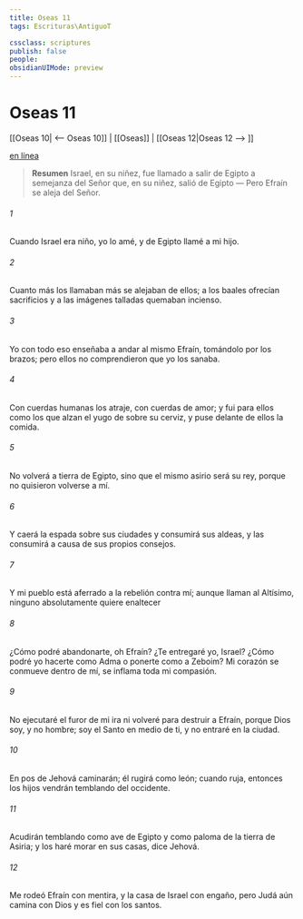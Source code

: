 ```yaml
---
title: Oseas 11
tags: Escrituras\AntiguoT

cssclass: scriptures
publish: false
people:
obsidianUIMode: preview
---
```


# Oseas 11
[[Oseas 10| <-- Oseas 10]] | [[Oseas]] | [[Oseas 12|Oseas 12 --> ]]

[en línea](https://churchofjesuschrist.org/study/scriptures/ot/hosea/11?lang=spa)

> __Resumen__
Israel, en su niñez, fue llamado a salir de Egipto a semejanza del Señor que, en su niñez, salió de Egipto — Pero Efraín se aleja del Señor.

###### 1 
Cuando Israel era niño, yo lo amé, y de Egipto llamé a mi hijo.

###### 2 
Cuanto más los llamaban  más se alejaban de ellos; a los baales ofrecían sacrificios y a las imágenes talladas quemaban incienso.

###### 3 
Yo con todo eso enseñaba a andar al mismo Efraín, tomándolo por los brazos; pero ellos no comprendieron que yo los sanaba.

###### 4 
Con cuerdas humanas los atraje, con cuerdas de amor; y fui para ellos como los que alzan el yugo de sobre su cerviz, y puse delante de ellos la comida.

###### 5 
No volverá a tierra de Egipto, sino que el mismo asirio será su rey, porque no quisieron volverse a mí.

###### 6 
Y caerá la espada sobre sus ciudades y consumirá sus aldeas, y las consumirá a causa de sus propios consejos.

###### 7 
Y mi pueblo está aferrado a la rebelión contra mí; aunque llaman al Altísimo, ninguno absolutamente quiere enaltecer

###### 8 
¿Cómo podré abandonarte, oh Efraín? ¿Te entregaré yo, Israel? ¿Cómo podré yo hacerte como Adma o ponerte como a Zeboim? Mi corazón se conmueve dentro de mí, se inflama toda mi compasión.

###### 9 
No ejecutaré el furor de mi ira ni volveré para destruir a Efraín, porque Dios soy, y no hombre; soy el Santo en medio de ti, y no entraré en la ciudad.

###### 10 
En pos de Jehová caminarán; él rugirá como león; cuando ruja, entonces los hijos vendrán temblando del occidente.

###### 11 
Acudirán temblando como ave de Egipto y como paloma de la tierra de Asiria; y los haré morar en sus casas, dice Jehová.

###### 12 
Me rodeó Efraín con mentira, y la casa de Israel con engaño, pero Judá aún camina con Dios y es fiel con los santos.

